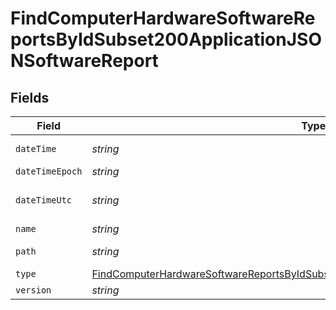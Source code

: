 # FindComputerHardwareSoftwareReportsByIdSubset200ApplicationJSONSoftwareReport


## Fields

| Field                                                                                                                                                                                             | Type                                                                                                                                                                                              | Required                                                                                                                                                                                          | Description                                                                                                                                                                                       | Example                                                                                                                                                                                           |
| ------------------------------------------------------------------------------------------------------------------------------------------------------------------------------------------------- | ------------------------------------------------------------------------------------------------------------------------------------------------------------------------------------------------- | ------------------------------------------------------------------------------------------------------------------------------------------------------------------------------------------------- | ------------------------------------------------------------------------------------------------------------------------------------------------------------------------------------------------- | ------------------------------------------------------------------------------------------------------------------------------------------------------------------------------------------------- |
| `dateTime`                                                                                                                                                                                        | *string*                                                                                                                                                                                          | :heavy_minus_sign:                                                                                                                                                                                | N/A                                                                                                                                                                                               | 2017-07-07 18:37:04                                                                                                                                                                               |
| `dateTimeEpoch`                                                                                                                                                                                   | *string*                                                                                                                                                                                          | :heavy_minus_sign:                                                                                                                                                                                | N/A                                                                                                                                                                                               | 1499470624555                                                                                                                                                                                     |
| `dateTimeUtc`                                                                                                                                                                                     | *string*                                                                                                                                                                                          | :heavy_minus_sign:                                                                                                                                                                                | N/A                                                                                                                                                                                               | 2017-07-07T18:37:04.555-0500                                                                                                                                                                      |
| `name`                                                                                                                                                                                            | *string*                                                                                                                                                                                          | :heavy_minus_sign:                                                                                                                                                                                | N/A                                                                                                                                                                                               | Parallels Desktop.app                                                                                                                                                                             |
| `path`                                                                                                                                                                                            | *string*                                                                                                                                                                                          | :heavy_minus_sign:                                                                                                                                                                                | N/A                                                                                                                                                                                               | /Applications/Parallels Desktop.app                                                                                                                                                               |
| `type`                                                                                                                                                                                            | [FindComputerHardwareSoftwareReportsByIdSubset200ApplicationJSONSoftwareReportType](../../models/operations/findcomputerhardwaresoftwarereportsbyidsubset200applicationjsonsoftwarereporttype.md) | :heavy_minus_sign:                                                                                                                                                                                | N/A                                                                                                                                                                                               |                                                                                                                                                                                                   |
| `version`                                                                                                                                                                                         | *string*                                                                                                                                                                                          | :heavy_minus_sign:                                                                                                                                                                                | N/A                                                                                                                                                                                               | 9.0                                                                                                                                                                                               |